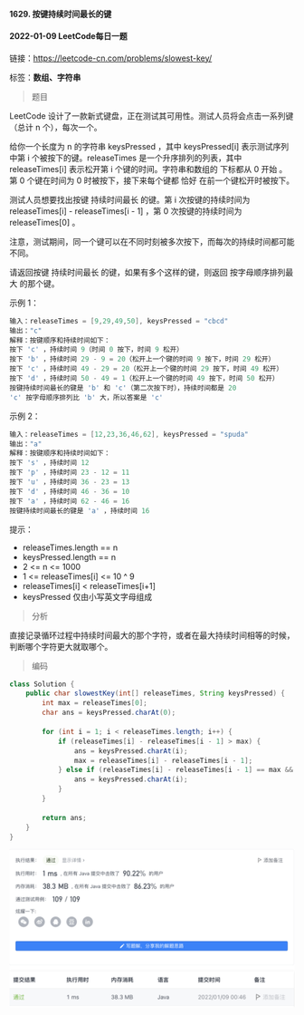 #### 1629. 按键持续时间最长的键

#### 2022-01-09 LeetCode每日一题

链接：https://leetcode-cn.com/problems/slowest-key/

标签：**数组、字符串**

> 题目

LeetCode 设计了一款新式键盘，正在测试其可用性。测试人员将会点击一系列键（总计 n 个），每次一个。

给你一个长度为 n 的字符串 keysPressed ，其中 keysPressed[i] 表示测试序列中第 i 个被按下的键。releaseTimes 是一个升序排列的列表，其中 releaseTimes[i] 表示松开第 i 个键的时间。字符串和数组的 下标都从 0 开始 。第 0 个键在时间为 0 时被按下，接下来每个键都 恰好 在前一个键松开时被按下。

测试人员想要找出按键 持续时间最长 的键。第 i 次按键的持续时间为 releaseTimes[i] - releaseTimes[i - 1] ，第 0 次按键的持续时间为 releaseTimes[0] 。

注意，测试期间，同一个键可以在不同时刻被多次按下，而每次的持续时间都可能不同。

请返回按键 持续时间最长 的键，如果有多个这样的键，则返回 按字母顺序排列最大 的那个键。

示例 1：

```java
输入：releaseTimes = [9,29,49,50], keysPressed = "cbcd"
输出："c"
解释：按键顺序和持续时间如下：
按下 'c' ，持续时间 9（时间 0 按下，时间 9 松开）
按下 'b' ，持续时间 29 - 9 = 20（松开上一个键的时间 9 按下，时间 29 松开）
按下 'c' ，持续时间 49 - 29 = 20（松开上一个键的时间 29 按下，时间 49 松开）
按下 'd' ，持续时间 50 - 49 = 1（松开上一个键的时间 49 按下，时间 50 松开）
按键持续时间最长的键是 'b' 和 'c'（第二次按下时），持续时间都是 20
'c' 按字母顺序排列比 'b' 大，所以答案是 'c'
```

示例 2：

```java
输入：releaseTimes = [12,23,36,46,62], keysPressed = "spuda"
输出："a"
解释：按键顺序和持续时间如下：
按下 's' ，持续时间 12
按下 'p' ，持续时间 23 - 12 = 11
按下 'u' ，持续时间 36 - 23 = 13
按下 'd' ，持续时间 46 - 36 = 10
按下 'a' ，持续时间 62 - 46 = 16
按键持续时间最长的键是 'a' ，持续时间 16
```


提示：

- releaseTimes.length == n
- keysPressed.length == n
- 2 <= n <= 1000
- 1 <= releaseTimes[i] <= 10 ^ 9
- releaseTimes[i] < releaseTimes[i+1]
- keysPressed 仅由小写英文字母组成

> 分析

直接记录循环过程中持续时间最大的那个字符，或者在最大持续时间相等的时候，判断哪个字符更大就取哪个。

> 编码

```java
class Solution {
    public char slowestKey(int[] releaseTimes, String keysPressed) {
        int max = releaseTimes[0];
        char ans = keysPressed.charAt(0);

        for (int i = 1; i < releaseTimes.length; i++) {
            if (releaseTimes[i] - releaseTimes[i - 1] > max) {
                ans = keysPressed.charAt(i);
                max = releaseTimes[i] - releaseTimes[i - 1];
            } else if (releaseTimes[i] - releaseTimes[i - 1] == max && keysPressed.charAt(i) > ans) {
                ans = keysPressed.charAt(i);
            }
        }

        return ans;
    }
}
```

![image-20220109004646904](1629.按键持续时间最长的键.assets/image-20220109004646904-1660408.png)